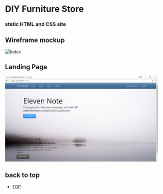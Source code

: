 # DIY Furniture Store
### static HTML and CSS site

## Wireframe mockup

![Index](https://github.com/DASchroeder/StoreApp/blob/master/storeapp%20wireframe.jpeg)


## Landing Page

![Index](https://github.com/DASchroeder/ElevenNote/blob/master/ElevenNote.Web/Screenshots/ElevenNote1.png)


## back to top
* [TOP](#TOP)
